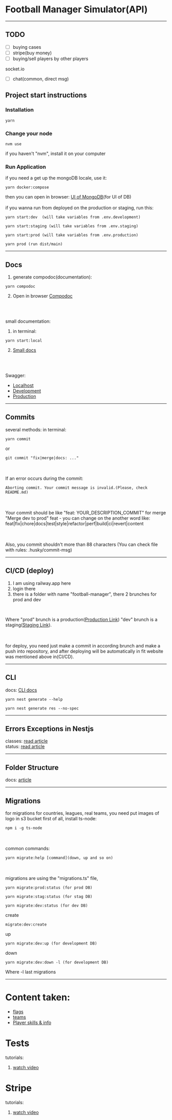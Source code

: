 # Football Manager Simulator(API)

---

## TODO
- [ ] buying cases
- [ ] stripe(buy money)
- [ ] buying/sell players by other players

socket.io
- [ ] chat(common, direct msg)

## Project start instructions 
### Installation
```
yarn
```

### Change your node
```
nvm use
```
if you haven't "nvm", install it on your computer

### Run Application
if you need a get up the mongoDB locale, use it:
```
yarn docker:compose
```
then you can open in browser: [UI of MongoDB](http://localhost:8081)(for UI of DB)
<br><br>
if you wanna run from deployed on the production or staging, run this:
```
yarn start:dev  (will take variables from .env.development)
```
```
yarn start:staging (will take variables from .env.staging)
```
```
yarn start:prod (will take variables from .env.production)
```
```
yarn prod (run dist/main)
```

---

## Docs
1. generate compodoc(documentation):
```
yarn compodoc
```
2. Open in browser [Compodoc](http://127.0.0.1:8081)

<br><br>

small documentation: 
1. in terminal:
``` 
yarn start:local
```
2. [Small docs](http://localhost:8080)

<br><br>

Swagger: 
- [Localhost](http://localhost:8080/api/docs)
- [Development](http://localhost:8080/api/docs)
- [Production](http://localhost:8080/api/docs)

---
## Commits
several methods:
in terminal:
```
yarn commit
```
or
```
git commit "fix|merge|docs: ..."
```

<br><br>
If an error occurs during the commit:
```
Aborting commit. Your commit message is invalid.(Please, check README.md)
```

<br><br>
Your commit should be like "feat: YOUR_DESCRIPTION_COMMIT"
for merge "Merge dev to prod"
feat - you can change on the another word like: feat|fix|chore|docs|test|style|refactor|perf|build|ci|revert|content

<br><br>
Also, you commit shouldn't more than 88 characters
(You can check file with rules: .husky/commit-msg)

---

## CI/CD (deploy)
1. I am using railway.app here
2. login there
3. there is a folder with name "football-manager", there 2 brunches for prod and dev

<br>

Where "prod" brunch is a production([Production  Link](https://football-manager-backend-prod.up.railway.app)) "dev" brunch is a staging([Staging  Link](https://football-manager-backend-staging.up.railway.app)).

<br><br>
for deploy, you need just make a commit in according brunch and make a push into repository, and after deploying will be automatically in fit website was mentioned above in(CI/CD).

---

## CLI
docs: [CLI docs](https://docs.nestjs.com/cli/overview)
```
yarn nest generate --help
```
```
yarn nest generate res --no-spec
```

---

## Errors Exceptions in Nestjs
classes: [read article](https://docs.nestjs.com/exception-filters)<br>
status: [read article](https://medium.com/@abeythilakeudara3/nestjs-exception-filters-part-02-24afcbe116cf)

---

## Folder Structure

docs: [article](https://medium.com/the-crowdlinker-chronicle/best-way-to-structure-your-directory-code-nestjs-a06c7a641401)

---

## Migrations
for migrations for countries, leagues, real teams, you need put images of logo in s3 bucket
first of all, install ts-node:
```
npm i -g ts-node
```

<br><br>
common commands:
```
yarn migrate:help [command](down, up and so on)
```

<br><br>
migrations are using the "migrations.ts" file,
```
yarn migrate:prod:status (for prod DB)
```
```
yarn migrate:stag:status (for stag DB)
```
```
yarn migrate:dev:status (for dev DB)
```

create
```
migrate:dev:create
```

up
```
yarn migrate:dev:up (for development DB)
```

down
```
yarn migrate:dev:down -l (for development DB)
```
Where -l last migrations

---

# Content taken:
- [flags](https://flagdownload.com/)
- [teams](https://www.whoscored.com)
- [Player skills & info](https://www.fmscout.com/club/arsenal.html)

# Tests
tutorials:
1. [watch video](https://www.youtube.com/watch?v=1Vc6Xw8FMpg&ab_channel=MichaelGuay)

# Stripe
tutorials:
1. [watch video](https://www.youtube.com/watch?v=-90OHI_Gd80&t=829s&ab_channel=UnBox)
